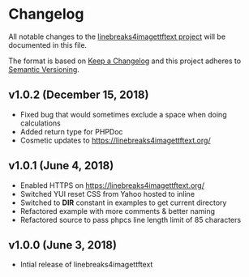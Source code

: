 # Changelog

All notable changes to the [linebreaks4imagettftext project](https://github.com/andrewgjohnson/linebreaks4imagettftext) will be documented in this file.

The format is based on [Keep a Changelog](http://keepachangelog.com/) and this project adheres to [Semantic Versioning](http://semver.org/).

## v1.0.2 (December 15, 2018)
 * Fixed bug that would sometimes exclude a space when doing calculations
 * Added return type for PHPDoc
 * Cosmetic updates to https://linebreaks4imagettftext.org/

## v1.0.1 (June 4, 2018)
 * Enabled HTTPS on https://linebreaks4imagettftext.org/
 * Switched YUI reset CSS from Yahoo hosted to inline
 * Switched to __DIR__ constant in examples to get current directory
 * Refactored example with more comments & better naming
 * Refactored source to pass phpcs line length limit of 85 characters

## v1.0.0 (June 3, 2018)
 * Intial release of linebreaks4imagettftext
